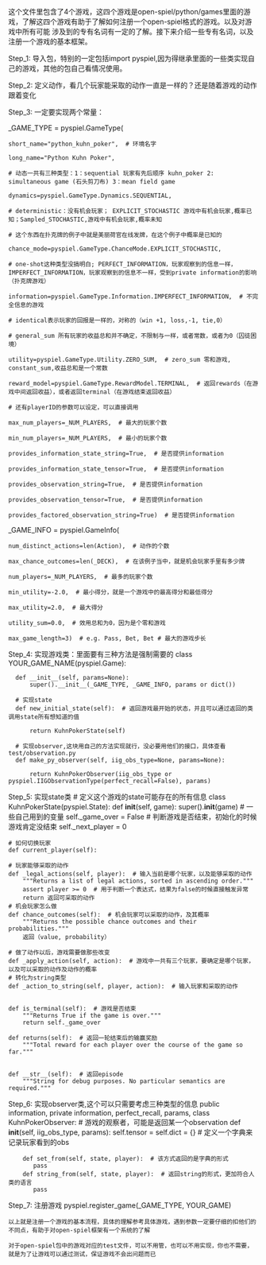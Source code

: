 这个文件里包含了4个游戏，这四个游戏是open-spiel/python/games里面的游戏，了解这四个游戏有助于了解如何注册一个open-spiel格式的游戏。以及对游戏中所有可能
涉及到的专有名词有一定的了解。接下来介绍一些专有名词，以及注册一个游戏的基本框架。

Step_1: 导入包，特别的一定包括import pyspiel,因为得继承里面的一些类实现自己的游戏，其他的包自己看情况使用。

Step_2: 定义动作，看几个玩家能采取的动作一直是一样的？还是随着游戏的动作跟着变化

Step_3: 一定要实现两个常量：

_GAME_TYPE = pyspiel.GameType(

    short_name="python_kuhn_poker",  # 环境名字
    
    long_name="Python Kuhn Poker",
    
    # 动态一共有三种类型：1：sequential 玩家有先后顺序 kuhn_poker 2: simultaneous game (石头剪刀布) 3：mean field game
    
    dynamics=pyspiel.GameType.Dynamics.SEQUENTIAL, 
    
    # deterministic：没有机会玩家； EXPLICIT_STOCHASTIC 游戏中有机会玩家,概率已知；Sampled_STOCHASTIC,游戏中有机会玩家,概率未知
    
    # 这个东西在扑克牌的例子中就是美丽荷官在线发牌，在这个例子中概率是已知的
    
    chance_mode=pyspiel.GameType.ChanceMode.EXPLICIT_STOCHASTIC,
    
    # one-shot这种类型没搞明白; PERFECT_INFORMATION，玩家观察到的信息一样，IMPERFECT_INFORMATION，玩家观察到的信息不一样，受到private information的影响（扑克牌游戏）
    
    information=pyspiel.GameType.Information.IMPERFECT_INFORMATION,  # 不完全信息的游戏
    
    # identical表示玩家的回报是一样的，对称的（win +1, loss,-1, tie,0）
    
    # general_sum 所有玩家的收益总和并不确定，不限制与一样，或者常数，或者为0（囚徒困境）
    
    utility=pyspiel.GameType.Utility.ZERO_SUM,  # zero_sum 零和游戏, constant_sum,收益总和是一个常数
    
    reward_model=pyspiel.GameType.RewardModel.TERMINAL,  # 返回rewards（在游戏中间返回收益），或者返回terminal（在游戏结束返回收益）
    
    # 还有playerID的参数可以设定，可以直接调用
    
    max_num_players=_NUM_PLAYERS,  # 最大的玩家个数
    
    min_num_players=_NUM_PLAYERS,  # 最小的玩家个数
    
    provides_information_state_string=True,  # 是否提供information
    
    provides_information_state_tensor=True,  # 是否提供information
    
    provides_observation_string=True,  # 是否提供information
    
    provides_observation_tensor=True,  # 是否提供information
    
    provides_factored_observation_string=True)  # 是否提供information
    
_GAME_INFO = pyspiel.GameInfo(

    num_distinct_actions=len(Action),  # 动作的个数
    
    max_chance_outcomes=len(_DECK),  # 在该例子当中，就是机会玩家手里有多少牌
    
    num_players=_NUM_PLAYERS,  # 最多的玩家个数
    
    min_utility=-2.0,  # 最小得分，就是一个游戏中的最高得分和最低得分
    
    max_utility=2.0,  # 最大得分
    
    utility_sum=0.0,  # 效用总和为0，因为是个零和游戏
    
    max_game_length=3)  # e.g. Pass, Bet, Bet # 最大的游戏步长
    
    
Step_4: 实现游戏类：里面要有三种方法是强制需要的
    class YOUR_GAME_NAME(pyspiel.Game):
    
      def __init__(self, params=None):
          super().__init__(_GAME_TYPE, _GAME_INFO, params or dict())
          
      # 实现state
      def new_initial_state(self):  # 返回游戏最开始的状态，并且可以通过返回的类调用state所有想知道的值
         
          return KuhnPokerState(self)
          
      # 实现observer,这块用自己的方法实现就行，没必要用他们的接口，具体查看test/observation.py
      def make_py_observer(self, iig_obs_type=None, params=None):

          return KuhnPokerObserver(iig_obs_type or pyspiel.IIGObservationType(perfect_recall=False), params)
          
Step_5: 实现state类
    # 定义这个游戏的state可能存在的所有信息
    class KuhnPokerState(pyspiel.State):
    def __init__(self, game):
        super().__init__(game)
        # 一些自己用到的变量
        self._game_over = False  # 判断游戏是否结束，初始化的时候游戏肯定没结束
        self._next_player = 0
    
    # 如何切换玩家
    def current_player(self):
      
    # 玩家能够采取的动作
    def _legal_actions(self, player):  # 输入当前是哪个玩家，以及能够采取的动作
        """Returns a list of legal actions, sorted in ascending order."""
        assert player >= 0  # 用于判断一个表达式，结果为false的时候直接触发异常
        return 返回可采取的动作
    # 机会玩家怎么做
    def chance_outcomes(self):  # 机会玩家可以采取的动作，及其概率
        """Returns the possible chance outcomes and their probabilities."""
        返回（value, probability）
   
    # 做了动作以后，游戏需要做那些改变
    def _apply_action(self, action):  # 游戏中一共有三个玩家，要确定是哪个玩家，以及可以采取的动作及动作的概率
    # 转化为string类型
    def _action_to_string(self, player, action):  # 输入玩家和采取的动作
      

    def is_terminal(self):  # 游戏是否结束
        """Returns True if the game is over."""
        return self._game_over

    def returns(self):  # 返回一轮结束后的输赢奖励
        """Total reward for each player over the course of the game so far."""
        

    def __str__(self):  # 返回episode
        """String for debug purposes. No particular semantics are required."""
       
    
  Step_6: 实现observer类,这个可以只需要考虑三种类型的信息 public information, private information, perfect_recall, params,
        class KuhnPokerObserver:  # 游戏的观察者，可能是返回某一个observation
        def __init__(self, iig_obs_type, params):
          self.tensor = 
           self.dict = {}  # 定义一个字典来记录玩家看到的obs
        
        
        def set_from(self, state, player):  # 该方式返回的是字典的形式  
           pass
        def string_from(self, state, player):  # 返回string的形式，更加符合人类的语言
           pass
    
  Step_7: 注册游戏 pyspiel.register_game(_GAME_TYPE, YOUR_GAME)
    
    以上就是注册一个游戏的基本流程，具体的理解参考具体游戏，遇到参数一定要仔细的扣他们的不同点，有助于对open-spiel框架有一个系统的了解
           
    对于open-spiel包中的游戏对应的test文件，可以不用管，也可以不用实现，你也不需要，就是为了让游戏可以通过测试，保证游戏不会出问题而已
